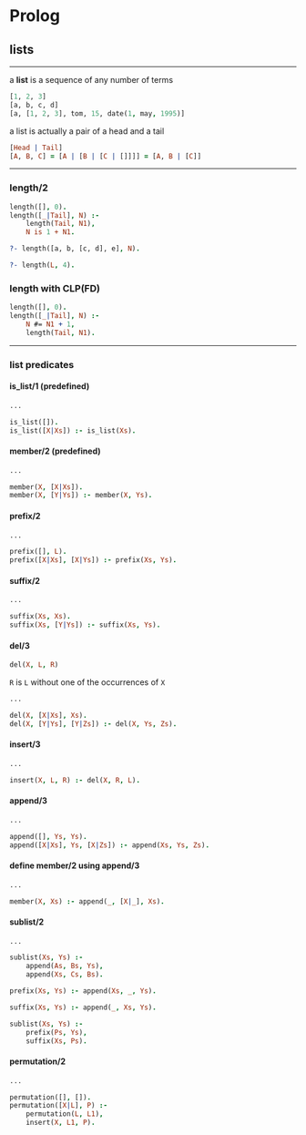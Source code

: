 # Prolog

## lists

---

a **list** is a sequence of any number of terms

```prolog
[1, 2, 3]
[a, b, c, d]
[a, [1, 2, 3], tom, 15, date(1, may, 1995)]
```

<!--vert-->

a list is actually a pair of a head and a tail

```prolog
[Head | Tail]
[A, B, C] = [A | [B | [C | []]]] = [A, B | [C]]
```

---

### length/2

```prolog
length([], 0).
length([_|Tail], N) :-
    length(Tail, N1),
    N is 1 + N1.
```

```prolog
?- length([a, b, [c, d], e], N).

?- length(L, 4).
```
<!-- .element: data-thebe-executable-prolog data-language="text/x-prolog" -->

<!--vert-->

### length with CLP(FD)

```prolog
length([], 0).
length([_|Tail], N) :-
    N #= N1 + 1,
    length(Tail, N1).
```

---

### list predicates

<!--vert-->

#### is_list/1 (predefined)

```prolog
...
```
<!-- .element: data-codeblock-editable data-language="text/x-prolog" -->

<!--vert-->

```prolog
is_list([]).
is_list([X|Xs]) :- is_list(Xs).
```

<!--vert-->

#### member/2 (predefined)

```prolog
...
```
<!-- .element: data-codeblock-editable data-language="text/x-prolog" -->

<!--vert-->

```prolog
member(X, [X|Xs]).
member(X, [Y|Ys]) :- member(X, Ys).
```

<!--vert-->

#### prefix/2

```prolog
...
```
<!-- .element: data-codeblock-editable data-language="text/x-prolog" -->

<!--vert-->

```prolog
prefix([], L).
prefix([X|Xs], [X|Ys]) :- prefix(Xs, Ys).
```

<!--vert-->

#### suffix/2

```prolog
...
```
<!-- .element: data-codeblock-editable data-language="text/x-prolog" -->

<!--vert-->

```prolog
suffix(Xs, Xs).
suffix(Xs, [Y|Ys]) :- suffix(Xs, Ys).
```

<!--vert-->

#### del/3

```prolog
del(X, L, R)
```

`R` is `L` without one of the occurrences of `X`

```prolog
...
```
<!-- .element: data-codeblock-editable data-language="text/x-prolog" -->

<!--vert-->

```prolog
del(X, [X|Xs], Xs).
del(X, [Y|Ys], [Y|Zs]) :- del(X, Ys, Zs).
```

<!--vert-->

#### insert/3

```prolog
...
```
<!-- .element: data-codeblock-editable data-language="text/x-prolog" -->

<!--vert-->

```prolog
insert(X, L, R) :- del(X, R, L).
```

<!--vert-->

#### append/3

```prolog
...
```
<!-- .element: data-codeblock-editable data-language="text/x-prolog" -->

<!--vert-->

```prolog
append([], Ys, Ys).
append([X|Xs], Ys, [X|Zs]) :- append(Xs, Ys, Zs).
```

<!--vert-->

#### define member/2 using append/3

```prolog
...
```
<!-- .element: data-codeblock-editable data-language="text/x-prolog" -->

<!--vert-->

```prolog
member(X, Xs) :- append(_, [X|_], Xs).
```

<!--vert-->

#### sublist/2

```prolog
...
```
<!-- .element: data-codeblock-editable data-language="text/x-prolog" -->

<!--vert-->

```prolog
sublist(Xs, Ys) :-
    append(As, Bs, Ys),
    append(Xs, Cs, Bs).
```

<!--vert-->

```prolog
prefix(Xs, Ys) :- append(Xs, _, Ys).

suffix(Xs, Ys) :- append(_, Xs, Ys).

sublist(Xs, Ys) :-
    prefix(Ps, Ys),
    suffix(Xs, Ps).
```

<!--vert-->

#### permutation/2

```prolog
...
```
<!-- .element: data-codeblock-editable data-language="text/x-prolog" -->

<!--vert-->

```prolog
permutation([], []).
permutation([X|L], P) :-
    permutation(L, L1),
    insert(X, L1, P).
```
